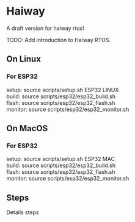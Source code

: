 # Haiway 
A draft version for haiway rtos!

TODO: Add introduction to Haiway RTOS.

## On Linux
### For ESP32
setup: source scripts/setup.sh ESP32 LINUX   
build: source scripts/esp32/esp32_build.sh  
flash: source scripts/esp32/esp32_flash.sh  
monitor: source scripts/esp32/esp32_monitor.sh  

## On MacOS
### For ESP32
setup: source scripts/setup.sh ESP32 MAC   
build: source scripts/esp32/esp32_build.sh  
flash: source scripts/esp32/esp32_flash.sh  
monitor: source scripts/esp32/esp32_monitor.sh  

## Steps

Details steps



